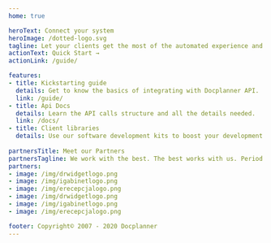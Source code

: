```yaml
---
home: true

heroText: Connect your system
heroImage: /dotted-logo.svg
tagline: Let your clients get the most of the automated experience and integrate your system with Docplanner. Learn more about benefits of having an integration in the below sections.
actionText: Quick Start →
actionLink: /guide/

features:
- title: Kickstarting guide
  details: Get to know the basics of integrating with Docplanner API.
  link: /guide/
- title: Api Docs
  details: Learn the API calls structure and all the details needed.
  link: /docs/
- title: Client libraries
  details: Use our software development kits to boost your development process.
  
partnersTitle: Meet our Partners
partnersTagline: We work with the best. The best works with us. Period.
partners:
- image: /img/drwidgetlogo.png
- image: /img/igabinetlogo.png
- image: /img/erecepcjalogo.png
- image: /img/drwidgetlogo.png
- image: /img/igabinetlogo.png
- image: /img/erecepcjalogo.png

footer: Copyright© 2007 - 2020 Docplanner
---
```

